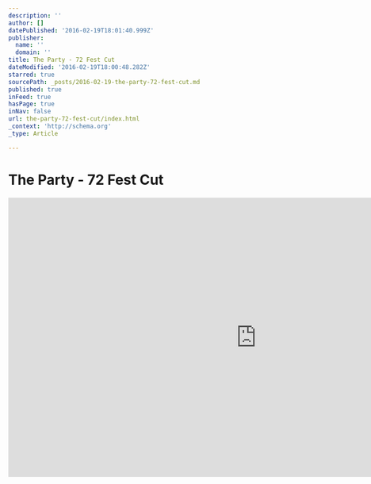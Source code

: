 ```yaml
---
description: ''
author: []
datePublished: '2016-02-19T18:01:40.999Z'
publisher:
  name: ''
  domain: ''
title: The Party - 72 Fest Cut
dateModified: '2016-02-19T18:00:48.282Z'
starred: true
sourcePath: _posts/2016-02-19-the-party-72-fest-cut.md
published: true
inFeed: true
hasPage: true
inNav: false
url: the-party-72-fest-cut/index.html
_context: 'http://schema.org'
_type: Article

---
```

# The Party - 72 Fest Cut

<iframe src="https://cdn.embedly.com/widgets/media.html?src=https%3A%2F%2Fplayer.vimeo.com%2Fvideo%2F141445567&amp;url=https%3A%2F%2Fvimeo.com%2F141445567&amp;image=http%3A%2F%2Fi.vimeocdn.com%2Fvideo%2F538443352_1280.jpg&amp;key=b7d04c9b404c499eba89ee7072e1c4f7&amp;type=text%2Fhtml&amp;schema=vimeo" width="1000" height="563" scrolling="no" frameborder="0" allowfullscreen="allowfullscreen" style=""></iframe>
